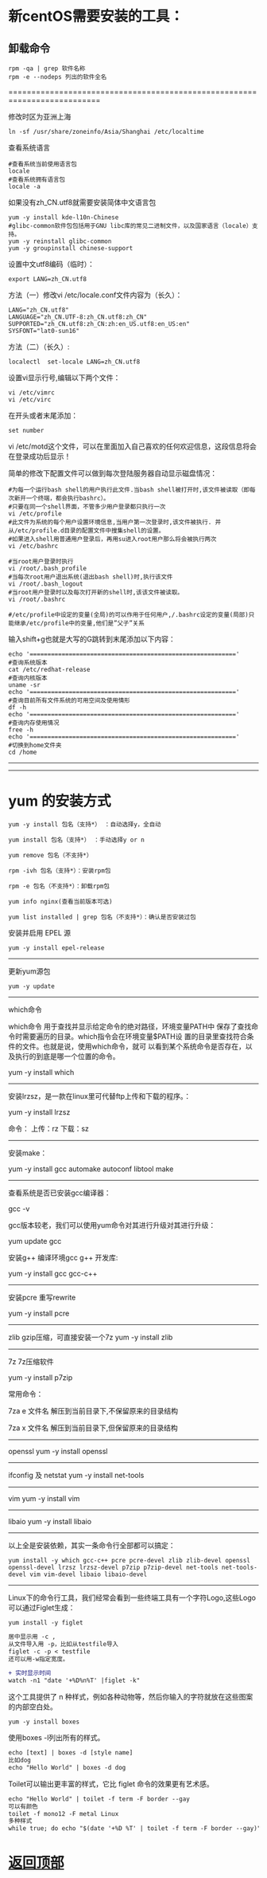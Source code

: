 # 新centOS需要安装的工具：


## 卸载命令
```
rpm -qa | grep 软件名称
rpm -e --nodeps 列出的软件全名
```

==========================================================================

修改时区为亚洲上海
```shell
ln -sf /usr/share/zoneinfo/Asia/Shanghai /etc/localtime
```
查看系统语言
```shell
#查看系统当前使用语言包
locale
#查看系统拥有语言包
locale -a
```
如果没有zh_CN.utf8就需要安装简体中文语言包
```shell
yum -y install kde-l10n-Chinese
#glibc-common软件包包括用于GNU libc库的常见二进制文件，以及国家语言（locale）支持。
yum -y reinstall glibc-common
yum -y groupinstall chinese-support
```
设置中文utf8编码（临时）：
```shell
export LANG=zh_CN.utf8
```
方法（一）修改vi /etc/locale.conf文件内容为（长久）：
```shell
LANG="zh_CN.utf8"
LANGUAGE="zh_CN.UTF-8:zh_CN.utf8:zh_CN"
SUPPORTED="zh_CN.utf8:zh_CN:zh:en_US.utf8:en_US:en"
SYSFONT="lat0-sun16"
```

方法（二）（长久）:
```shell
localectl  set-locale LANG=zh_CN.utf8
```
设置vi显示行号,编辑以下两个文件：
```shell
vi /etc/vimrc
vi /etc/virc
```
在开头或者末尾添加：
```shell
set number
```

vi /etc/motd这个文件，可以在里面加入自己喜欢的任何欢迎信息，这段信息将会在登录成功后显示！

简单的修改下配置文件可以做到每次登陆服务器自动显示磁盘情况：
```shell
#为每一个运行bash shell的用户执行此文件.当bash shell被打开时,该文件被读取（即每次新开一个终端，都会执行bashrc）。
#只要在同一个shell界面，不管多少用户登录都只执行一次
vi /etc/profile
#此文件为系统的每个用户设置环境信息,当用户第一次登录时,该文件被执行. 并从/etc/profile.d目录的配置文件中搜集shell的设置。
#如果进入shell用普通用户登录后，再用su进入root用户那么将会被执行两次
vi /etc/bashrc

#当root用户登录时执行
vi /root/.bash_profile
#当每次root用户退出系统(退出bash shell)时,执行该文件
vi /root/.bash_logout
#当root用户登录时以及每次打开新的shell时,该该文件被读取。
vi /root/.bashrc

#/etc/profile中设定的变量(全局)的可以作用于任何用户,/.bashrc设定的变量(局部)只能继承/etc/profile中的变量,他们是”父子”关系
```
输入shift+g也就是大写的G跳转到末尾添加以下内容：
```shell
echo '=========================================================='
#查询系统版本
cat /etc/redhat-release
#查询内核版本
uname -sr
echo '=========================================================='
#查询目前所有文件系统的可用空间及使用情形
df -h
echo '=========================================================='
#查询内存使用情况
free -h
echo '=========================================================='
#切换到home文件夹
cd /home
```

*****************************************************************

*****************************************************************

# yum 的安装方式
```shell
yum -y install 包名（支持*） ：自动选择y，全自动

yum install 包名（支持*） ：手动选择y or n

yum remove 包名（不支持*）

rpm -ivh 包名（支持*）：安装rpm包

rpm -e 包名（不支持*）：卸载rpm包

yum info nginx(查看当前版本可选)

yum list installed | grep 包名（不支持*）：确认是否安装过包
```

安装并启用 EPEL 源
```
yum -y install epel-release 
```
------------------------------------------------------------
更新yum源包
```
yum -y update
```
------------------------------------------------------------
which命令

which命令 用于查找并显示给定命令的绝对路径，环境变量PATH中
保存了查找命令时需要遍历的目录。which指令会在环境变量$PATH设
置的目录里查找符合条件的文件。也就是说，使用which命令，就可
以看到某个系统命令是否存在，以及执行的到底是哪一个位置的命令。

yum -y install which

------------------------------------------------------------
安装lrzsz，是一款在linux里可代替ftp上传和下载的程序。：

yum  -y install lrzsz

命令：
上传：rz
下载：sz

------------------------------------------------------------
安装make：

yum -y install gcc automake autoconf libtool make

------------------------------------------------------------
查看系统是否已安装gcc编译器：

gcc -v

gcc版本较老，我们可以使用yum命令对其进行升级对其进行升级：

yum update gcc

安装g++ 编译环境gcc g++ 开发库:

yum -y install gcc gcc-c++

------------------------------------------------------------
安装pcre 重写rewrite

yum -y install pcre

------------------------------------------------------------
zlib gzip压缩，可直接安装一个7z
yum -y install zlib

------------------------------------------------------------
7z 7z压缩软件

yum -y install p7zip

常用命令：

7za e 文件名   解压到当前目录下,不保留原来的目录结构

7za x 文件名   解压到当前目录下,但保留原来的目录结构

------------------------------------------------------------
openssl
yum -y install openssl

------------------------------------------------------------
ifconfig 及 netstat
yum -y install net-tools

------------------------------------------------------------
vim
yum -y install vim

------------------------------------------------------------
libaio
yum -y install libaio

------------------------------------------------------------

以上全是安装依赖，其实一条命令行全部都可以搞定：
```
yum install -y which gcc-c++ pcre pcre-devel zlib zlib-devel openssl openssl-devel lrzsz lrzsz-devel p7zip p7zip-devel net-tools net-tools-devel vim vim-devel libaio libaio-devel
```
------------------------------------------------------------


Linux下的命令行工具，我们经常会看到一些终端工具有一个字符Logo,这些Logo可以通过Figlet生成：
```shell
yum install -y figlet
```
```diff
居中显示用 -c ,
从文件导入用 -p，比如从testfile导入
figlet -c -p < testfile
还可以用-w指定宽度。

+ 实时显示时间
watch -n1 "date '+%D%n%T' |figlet -k"
```
这个工具提供了 n 种样式，例如各种动物等，然后你输入的字符就放在这些图案的内部空白处。
```shell
yum -y install boxes
```
使用boxes -l列出所有的样式。
 ```diff
echo [text] | boxes -d [style name]
比如dog
echo "Hello World" | boxes -d dog
```
Toilet可以输出更丰富的样式，它比 figlet 命令的效果更有艺术感。

```diff
echo "Hello World" | toilet -f term -F border --gay
可以有颜色
toilet -f mono12 -F metal Linux
多种样式
while true; do echo "$(date '+%D %T' | toilet -f term -F border --gay)"; sleep 1; done
```

# [返回顶部](#readme)
